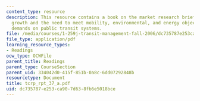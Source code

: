 ```yaml
---
content_type: resource
description: This resource contains a book on the market research briefing the nation's
  growth and the need to meet mobility, environmental, and energy objectives place
  demands on public transit systems.
file: /media/courses/1-259j-transit-management-fall-2006/dc735787e253ca907d638fb6e5018bce_tcrp_rpt_37_a.pdf
file_type: application/pdf
learning_resource_types:
- Readings
ocw_type: OCWFile
parent_title: Readings
parent_type: CourseSection
parent_uid: 334042d0-415f-851b-0a8c-6dd07292848b
resourcetype: Document
title: tcrp_rpt_37_a.pdf
uid: dc735787-e253-ca90-7d63-8fb6e5018bce
---
```

